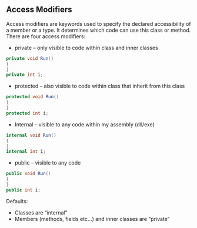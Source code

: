 ﻿## Access Modifiers
Access modifiers are keywords used to specify the declared accessibility of a member or a type. It determines which code can use this class or method. There are four access modifiers:
* private – only visible to code within class and inner classes 
```csharp
private void Run()
{
}
private int i;
```
* protected – also visible to code within class that inherit from this class
```csharp
protected void Run()
{
}
protected int i;
```
* Internal – visible to any code within my assembly (dll/exe)
```csharp
internal void Run()
{
}
internal int i;
```
* public – visible to any code
```csharp
public void Run()
{
}
public int i;
```

Defaults:
* Classes are “internal” 
* Members (methods, fields etc…) and inner classes are “private”

